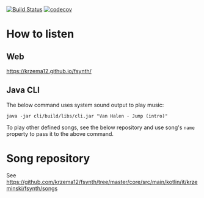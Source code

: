 [![Build Status](https://travis-ci.com/krzema12/fsynth.svg?branch=master)](https://travis-ci.com/krzema12/fsynth) [![codecov](https://codecov.io/gh/krzema12/fsynth/branch/master/graph/badge.svg)](https://codecov.io/gh/krzema12/fsynth)

# How to listen

## Web

https://krzema12.github.io/fsynth/

## Java CLI

The below command uses system sound output to play music:

```
java -jar cli/build/libs/cli.jar "Van Halen - Jump (intro)"
```

To play other defined songs, see the below repository and use song's `name` property to pass it to the above command.

# Song repository

See https://github.com/krzema12/fsynth/tree/master/core/src/main/kotlin/it/krzeminski/fsynth/songs
